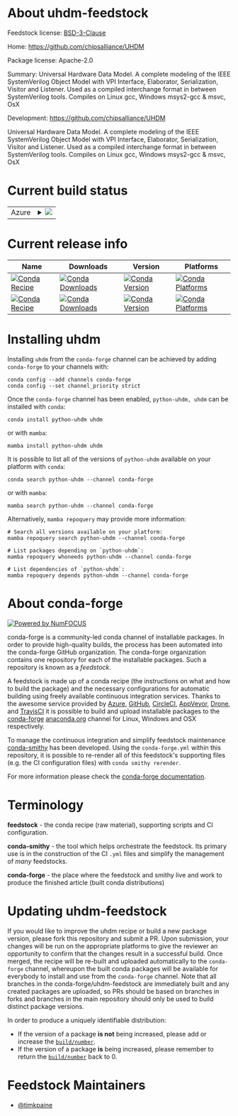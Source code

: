 About uhdm-feedstock
====================

Feedstock license: [BSD-3-Clause](https://github.com/conda-forge/uhdm-feedstock/blob/main/LICENSE.txt)

Home: https://github.com/chipsalliance/UHDM

Package license: Apache-2.0

Summary: Universal Hardware Data Model. A complete modeling of the IEEE SystemVerilog Object Model with VPI Interface, Elaborator, Serialization, Visitor and Listener. Used as a compiled interchange format in between SystemVerilog tools. Compiles on Linux gcc, Windows msys2-gcc & msvc, OsX

Development: https://github.com/chipsalliance/UHDM

Universal Hardware Data Model. A complete modeling of the IEEE SystemVerilog Object Model with VPI Interface, Elaborator, Serialization, Visitor and Listener. Used as a compiled interchange format in between SystemVerilog tools. Compiles on Linux gcc, Windows msys2-gcc & msvc, OsX


Current build status
====================


<table>
    
  <tr>
    <td>Azure</td>
    <td>
      <details>
        <summary>
          <a href="https://dev.azure.com/conda-forge/feedstock-builds/_build/latest?definitionId=20322&branchName=main">
            <img src="https://dev.azure.com/conda-forge/feedstock-builds/_apis/build/status/uhdm-feedstock?branchName=main">
          </a>
        </summary>
        <table>
          <thead><tr><th>Variant</th><th>Status</th></tr></thead>
          <tbody><tr>
              <td>linux_64</td>
              <td>
                <a href="https://dev.azure.com/conda-forge/feedstock-builds/_build/latest?definitionId=20322&branchName=main">
                  <img src="https://dev.azure.com/conda-forge/feedstock-builds/_apis/build/status/uhdm-feedstock?branchName=main&jobName=linux&configuration=linux%20linux_64_" alt="variant">
                </a>
              </td>
            </tr><tr>
              <td>osx_64</td>
              <td>
                <a href="https://dev.azure.com/conda-forge/feedstock-builds/_build/latest?definitionId=20322&branchName=main">
                  <img src="https://dev.azure.com/conda-forge/feedstock-builds/_apis/build/status/uhdm-feedstock?branchName=main&jobName=osx&configuration=osx%20osx_64_" alt="variant">
                </a>
              </td>
            </tr>
          </tbody>
        </table>
      </details>
    </td>
  </tr>
</table>

Current release info
====================

| Name | Downloads | Version | Platforms |
| --- | --- | --- | --- |
| [![Conda Recipe](https://img.shields.io/badge/recipe-python--uhdm-green.svg)](https://anaconda.org/conda-forge/python-uhdm) | [![Conda Downloads](https://img.shields.io/conda/dn/conda-forge/python-uhdm.svg)](https://anaconda.org/conda-forge/python-uhdm) | [![Conda Version](https://img.shields.io/conda/vn/conda-forge/python-uhdm.svg)](https://anaconda.org/conda-forge/python-uhdm) | [![Conda Platforms](https://img.shields.io/conda/pn/conda-forge/python-uhdm.svg)](https://anaconda.org/conda-forge/python-uhdm) |
| [![Conda Recipe](https://img.shields.io/badge/recipe-uhdm-green.svg)](https://anaconda.org/conda-forge/uhdm) | [![Conda Downloads](https://img.shields.io/conda/dn/conda-forge/uhdm.svg)](https://anaconda.org/conda-forge/uhdm) | [![Conda Version](https://img.shields.io/conda/vn/conda-forge/uhdm.svg)](https://anaconda.org/conda-forge/uhdm) | [![Conda Platforms](https://img.shields.io/conda/pn/conda-forge/uhdm.svg)](https://anaconda.org/conda-forge/uhdm) |

Installing uhdm
===============

Installing `uhdm` from the `conda-forge` channel can be achieved by adding `conda-forge` to your channels with:

```
conda config --add channels conda-forge
conda config --set channel_priority strict
```

Once the `conda-forge` channel has been enabled, `python-uhdm, uhdm` can be installed with `conda`:

```
conda install python-uhdm uhdm
```

or with `mamba`:

```
mamba install python-uhdm uhdm
```

It is possible to list all of the versions of `python-uhdm` available on your platform with `conda`:

```
conda search python-uhdm --channel conda-forge
```

or with `mamba`:

```
mamba search python-uhdm --channel conda-forge
```

Alternatively, `mamba repoquery` may provide more information:

```
# Search all versions available on your platform:
mamba repoquery search python-uhdm --channel conda-forge

# List packages depending on `python-uhdm`:
mamba repoquery whoneeds python-uhdm --channel conda-forge

# List dependencies of `python-uhdm`:
mamba repoquery depends python-uhdm --channel conda-forge
```


About conda-forge
=================

[![Powered by
NumFOCUS](https://img.shields.io/badge/powered%20by-NumFOCUS-orange.svg?style=flat&colorA=E1523D&colorB=007D8A)](https://numfocus.org)

conda-forge is a community-led conda channel of installable packages.
In order to provide high-quality builds, the process has been automated into the
conda-forge GitHub organization. The conda-forge organization contains one repository
for each of the installable packages. Such a repository is known as a *feedstock*.

A feedstock is made up of a conda recipe (the instructions on what and how to build
the package) and the necessary configurations for automatic building using freely
available continuous integration services. Thanks to the awesome service provided by
[Azure](https://azure.microsoft.com/en-us/services/devops/), [GitHub](https://github.com/),
[CircleCI](https://circleci.com/), [AppVeyor](https://www.appveyor.com/),
[Drone](https://cloud.drone.io/welcome), and [TravisCI](https://travis-ci.com/)
it is possible to build and upload installable packages to the
[conda-forge](https://anaconda.org/conda-forge) [anaconda.org](https://anaconda.org/)
channel for Linux, Windows and OSX respectively.

To manage the continuous integration and simplify feedstock maintenance
[conda-smithy](https://github.com/conda-forge/conda-smithy) has been developed.
Using the ``conda-forge.yml`` within this repository, it is possible to re-render all of
this feedstock's supporting files (e.g. the CI configuration files) with ``conda smithy rerender``.

For more information please check the [conda-forge documentation](https://conda-forge.org/docs/).

Terminology
===========

**feedstock** - the conda recipe (raw material), supporting scripts and CI configuration.

**conda-smithy** - the tool which helps orchestrate the feedstock.
                   Its primary use is in the construction of the CI ``.yml`` files
                   and simplify the management of *many* feedstocks.

**conda-forge** - the place where the feedstock and smithy live and work to
                  produce the finished article (built conda distributions)


Updating uhdm-feedstock
=======================

If you would like to improve the uhdm recipe or build a new
package version, please fork this repository and submit a PR. Upon submission,
your changes will be run on the appropriate platforms to give the reviewer an
opportunity to confirm that the changes result in a successful build. Once
merged, the recipe will be re-built and uploaded automatically to the
`conda-forge` channel, whereupon the built conda packages will be available for
everybody to install and use from the `conda-forge` channel.
Note that all branches in the conda-forge/uhdm-feedstock are
immediately built and any created packages are uploaded, so PRs should be based
on branches in forks and branches in the main repository should only be used to
build distinct package versions.

In order to produce a uniquely identifiable distribution:
 * If the version of a package **is not** being increased, please add or increase
   the [``build/number``](https://docs.conda.io/projects/conda-build/en/latest/resources/define-metadata.html#build-number-and-string).
 * If the version of a package **is** being increased, please remember to return
   the [``build/number``](https://docs.conda.io/projects/conda-build/en/latest/resources/define-metadata.html#build-number-and-string)
   back to 0.

Feedstock Maintainers
=====================

* [@timkpaine](https://github.com/timkpaine/)

